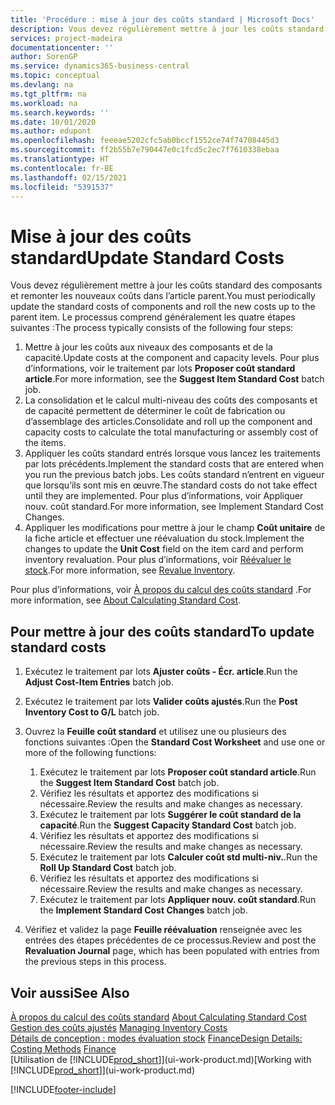 ```yaml
---
title: 'Procédure : mise à jour des coûts standard | Microsoft Docs'
description: Vous devez régulièrement mettre à jour les coûts standard des composants et remonter les nouveaux coûts dans l’article parent.
services: project-madeira
documentationcenter: ''
author: SorenGP
ms.service: dynamics365-business-central
ms.topic: conceptual
ms.devlang: na
ms.tgt_pltfrm: na
ms.workload: na
ms.search.keywords: ''
ms.date: 10/01/2020
ms.author: edupont
ms.openlocfilehash: feeeae5202cfc5ab0bccf1552ce74f74708445d3
ms.sourcegitcommit: ff2b55b7e790447e0c1fcd5c2ec7f7610338ebaa
ms.translationtype: HT
ms.contentlocale: fr-BE
ms.lasthandoff: 02/15/2021
ms.locfileid: "5391537"
---
```

# <a name="update-standard-costs"></a><span data-ttu-id="27992-103">Mise à jour des coûts standard</span><span class="sxs-lookup"><span data-stu-id="27992-103">Update Standard Costs</span></span>
<span data-ttu-id="27992-104">Vous devez régulièrement mettre à jour les coûts standard des composants et remonter les nouveaux coûts dans l’article parent.</span><span class="sxs-lookup"><span data-stu-id="27992-104">You must periodically update the standard costs of components and roll the new costs up to the parent item.</span></span> <span data-ttu-id="27992-105">Le processus comprend généralement les quatre étapes suivantes :</span><span class="sxs-lookup"><span data-stu-id="27992-105">The process typically consists of the following four steps:</span></span>  

1.  <span data-ttu-id="27992-106">Mettre à jour les coûts aux niveaux des composants et de la capacité.</span><span class="sxs-lookup"><span data-stu-id="27992-106">Update costs at the component and capacity levels.</span></span> <span data-ttu-id="27992-107">Pour plus d’informations, voir le traitement par lots **Proposer coût standard article**.</span><span class="sxs-lookup"><span data-stu-id="27992-107">For more information, see the **Suggest Item Standard Cost** batch job.</span></span>  
2.  <span data-ttu-id="27992-108">La consolidation et le calcul multi-niveau des coûts des composants et de capacité permettent de déterminer le coût de fabrication ou d’assemblage des articles.</span><span class="sxs-lookup"><span data-stu-id="27992-108">Consolidate and roll up the component and capacity costs to calculate the total manufacturing or assembly cost of the items.</span></span>  
3.  <span data-ttu-id="27992-109">Appliquer les coûts standard entrés lorsque vous lancez les traitements par lots précédents.</span><span class="sxs-lookup"><span data-stu-id="27992-109">Implement the standard costs that are entered when you run the previous batch jobs.</span></span> <span data-ttu-id="27992-110">Les coûts standard n’entrent en vigueur que lorsqu’ils sont mis en œuvre.</span><span class="sxs-lookup"><span data-stu-id="27992-110">The standard costs do not take effect until they are implemented.</span></span> <span data-ttu-id="27992-111">Pour plus d’informations, voir Appliquer nouv. coût standard.</span><span class="sxs-lookup"><span data-stu-id="27992-111">For more information, see Implement Standard Cost Changes.</span></span>  
4.  <span data-ttu-id="27992-112">Appliquer les modifications pour mettre à jour le champ **Coût unitaire** de la fiche article et effectuer une réévaluation du stock.</span><span class="sxs-lookup"><span data-stu-id="27992-112">Implement the changes to update the **Unit Cost** field on the item card and perform inventory revaluation.</span></span> <span data-ttu-id="27992-113">Pour plus d’informations, voir [Réévaluer le stock](inventory-how-revalue-inventory.md).</span><span class="sxs-lookup"><span data-stu-id="27992-113">For more information, see [Revalue Inventory](inventory-how-revalue-inventory.md).</span></span>  

<span data-ttu-id="27992-114">Pour plus d’informations, voir [À propos du calcul des coûts standard](finance-about-calculating-standard-cost.md) .</span><span class="sxs-lookup"><span data-stu-id="27992-114">For more information, see [About Calculating Standard Cost](finance-about-calculating-standard-cost.md).</span></span>  
## <a name="to-update-standard-costs"></a><span data-ttu-id="27992-115">Pour mettre à jour des coûts standard</span><span class="sxs-lookup"><span data-stu-id="27992-115">To update standard costs</span></span>  
1.  <span data-ttu-id="27992-116">Exécutez le traitement par lots **Ajuster coûts - Écr. article**.</span><span class="sxs-lookup"><span data-stu-id="27992-116">Run the **Adjust Cost-Item Entries** batch job.</span></span>  
2.  <span data-ttu-id="27992-117">Exécutez le traitement par lots **Valider coûts ajustés**.</span><span class="sxs-lookup"><span data-stu-id="27992-117">Run the **Post Inventory Cost to G/L** batch job.</span></span>  
3.  <span data-ttu-id="27992-118">Ouvrez la **Feuille coût standard** et utilisez une ou plusieurs des fonctions suivantes :</span><span class="sxs-lookup"><span data-stu-id="27992-118">Open the **Standard Cost Worksheet** and use one or more of the following functions:</span></span>  

    1.  <span data-ttu-id="27992-119">Exécutez le traitement par lots **Proposer coût standard article**.</span><span class="sxs-lookup"><span data-stu-id="27992-119">Run the **Suggest Item Standard Cost** batch job.</span></span>  
    2.  <span data-ttu-id="27992-120">Vérifiez les résultats et apportez des modifications si nécessaire.</span><span class="sxs-lookup"><span data-stu-id="27992-120">Review the results and make changes as necessary.</span></span>  
    3.  <span data-ttu-id="27992-121">Exécutez le traitement par lots **Suggérer le coût standard de la capacité**.</span><span class="sxs-lookup"><span data-stu-id="27992-121">Run the **Suggest Capacity Standard Cost** batch job.</span></span>  
    4.  <span data-ttu-id="27992-122">Vérifiez les résultats et apportez des modifications si nécessaire.</span><span class="sxs-lookup"><span data-stu-id="27992-122">Review the results and make changes as necessary.</span></span>
    5. <span data-ttu-id="27992-123">Exécutez le traitement par lots **Calculer coût std multi-niv.**.</span><span class="sxs-lookup"><span data-stu-id="27992-123">Run the **Roll Up Standard Cost** batch job.</span></span>
    6.  <span data-ttu-id="27992-124">Vérifiez les résultats et apportez des modifications si nécessaire.</span><span class="sxs-lookup"><span data-stu-id="27992-124">Review the results and make changes as necessary.</span></span>
    7.  <span data-ttu-id="27992-125">Exécutez le traitement par lots **Appliquer nouv. coût standard**.</span><span class="sxs-lookup"><span data-stu-id="27992-125">Run the **Implement Standard Cost Changes** batch job.</span></span>  
4.  <span data-ttu-id="27992-126">Vérifiez et validez la page **Feuille réévaluation** renseignée avec les entrées des étapes précédentes de ce processus.</span><span class="sxs-lookup"><span data-stu-id="27992-126">Review and post the **Revaluation Journal** page, which has been populated with entries from the previous steps in this process.</span></span>  

## <a name="see-also"></a><span data-ttu-id="27992-127">Voir aussi</span><span class="sxs-lookup"><span data-stu-id="27992-127">See Also</span></span>  
 <span data-ttu-id="27992-128">[À propos du calcul des coûts standard](finance-about-calculating-standard-cost.md) </span><span class="sxs-lookup"><span data-stu-id="27992-128">[About Calculating Standard Cost](finance-about-calculating-standard-cost.md) </span></span>  
 <span data-ttu-id="27992-129">[Gestion des coûts ajustés](finance-manage-inventory-costs.md) </span><span class="sxs-lookup"><span data-stu-id="27992-129">[Managing Inventory Costs](finance-manage-inventory-costs.md) </span></span>  
 <span data-ttu-id="27992-130">[Détails de conception : modes évaluation stock](design-details-costing-methods.md) [Finance](finance.md)</span><span class="sxs-lookup"><span data-stu-id="27992-130">[Design Details: Costing Methods](design-details-costing-methods.md) [Finance](finance.md)</span></span>  
 <span data-ttu-id="27992-131">[Utilisation de [!INCLUDE[prod_short](includes/prod_short.md)]](ui-work-product.md)</span><span class="sxs-lookup"><span data-stu-id="27992-131">[Working with [!INCLUDE[prod_short](includes/prod_short.md)]](ui-work-product.md)</span></span>  


[!INCLUDE[footer-include](includes/footer-banner.md)]